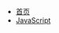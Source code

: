 * [首页](/README)
* [JavaScript](/JS/JS-ch.md)
<!-- * [Git](./Git/git-zh.md)
* [浏览器](./Browser/browser-ch.md)
* [计算机网络](./Network/Network-zh.md)
* [性能优化](./Performance/performance-ch.md)
* [算法](/Algorithm/algorithm-ch.md)
* [数据结构](./DataStruct/dataStruct-zh.md) -->
<!-- * [CSS](/JS/JS-ch) -->